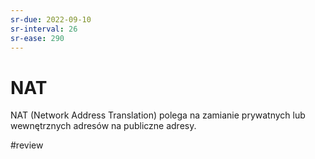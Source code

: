 ```yaml
---
sr-due: 2022-09-10
sr-interval: 26
sr-ease: 290
---
```


# NAT
NAT (Network Address Translation) polega na zamianie prywatnych lub wewnętrznych adresów na publiczne adresy. 

#review
